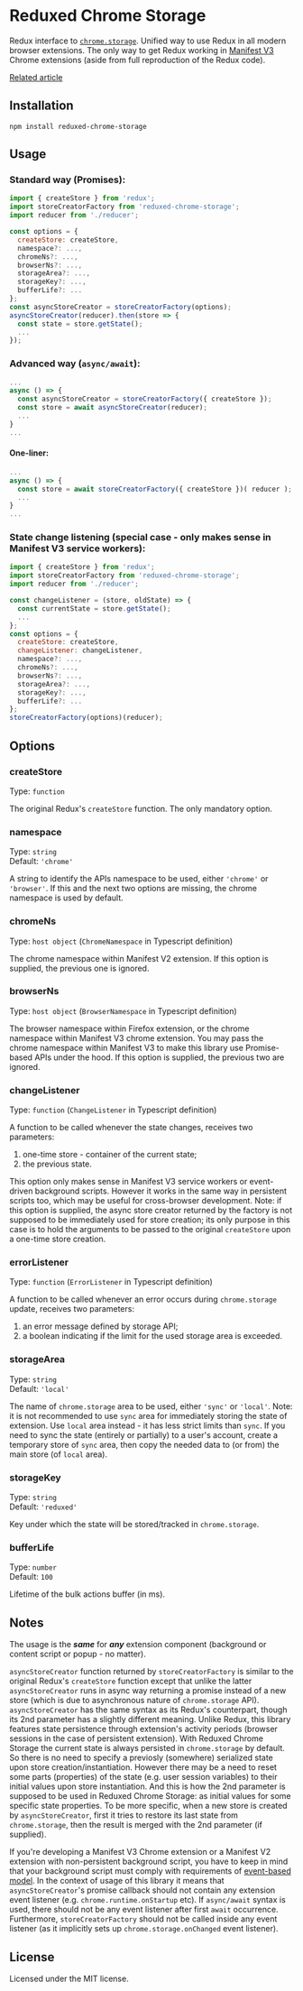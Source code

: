 # Reduxed Chrome Storage

Redux interface to [`chrome.storage`](https://developer.chrome.com/extensions/storage). Unified way to use Redux in all modern browser extensions. The only way to get Redux working in [Manifest V3](https://developer.chrome.com/docs/extensions/mv3/intro/) Chrome extensions (aside from full reproduction of the Redux code).

[Related article](https://levelup.gitconnected.com/using-redux-in-event-driven-chrome-extensions-problem-solution-30eed1207a42)


## Installation

```
npm install reduxed-chrome-storage
```

## Usage

### Standard way (Promises):

```js
import { createStore } from 'redux';
import storeCreatorFactory from 'reduxed-chrome-storage';
import reducer from './reducer';

const options = {
  createStore: createStore,
  namespace?: ...,
  chromeNs?: ...,
  browserNs?: ...,
  storageArea?: ...,
  storageKey?: ...,
  bufferLife?: ...
};
const asyncStoreCreator = storeCreatorFactory(options);
asyncStoreCreator(reducer).then(store => {
  const state = store.getState();
  ...
});
```

### Advanced way (`async/await`):

```js
...
async () => {
  const asyncStoreCreator = storeCreatorFactory({ createStore });
  const store = await asyncStoreCreator(reducer);
  ...
}
...
```

#### One-liner:

```js
...
async () => {
  const store = await storeCreatorFactory({ createStore })( reducer );
  ...
}
...
```

### State change listening (special case - only makes sense in Manifest V3 service workers):

```js
import { createStore } from 'redux';
import storeCreatorFactory from 'reduxed-chrome-storage';
import reducer from './reducer';

const changeListener = (store, oldState) => {
  const currentState = store.getState();
  ...
};
const options = {
  createStore: createStore,
  changeListener: changeListener,
  namespace?: ...,
  chromeNs?: ...,
  browserNs?: ...,
  storageArea?: ...,
  storageKey?: ...,
  bufferLife?: ...
};
storeCreatorFactory(options)(reducer);
```

## Options

### createStore
Type: `function`

The original Redux's `createStore` function. The only mandatory option.

### namespace
Type: `string`<br>
Default: `'chrome'`

A string to identify the APIs namespace to be used, either `'chrome'` or `'browser'`. If this and the next two options are missing, the chrome namespace is used by default.

### chromeNs
Type: `host object` (`ChromeNamespace` in Typescript definition)

The chrome namespace within Manifest V2 extension. If this option is supplied, the previous one is ignored.

### browserNs
Type: `host object` (`BrowserNamespace` in Typescript definition)

The browser namespace within Firefox extension, or the chrome namespace within Manifest V3 chrome extension. You may pass the chrome namespace within Manifest V3 to make this library use Promise-based APIs under the hood. If this option is supplied, the previous two are ignored.

### changeListener
Type: `function` (`ChangeListener` in Typescript definition)<br>

A function to be called whenever the state changes, receives two parameters:

1. one-time store - container of the current state;
2. the previous state.

This option only makes sense in Manifest V3 service workers or event-driven background scripts. However it works in the same way in persistent scripts too, which may be useful for cross-browser development. Note: if this option is supplied, the async store creator returned by the factory is not supposed to be immediately used for store creation; its only purpose in this case is to hold the arguments to be passed to the original `createStore` upon a one-time store creation.

### errorListener
Type: `function` (`ErrorListener` in Typescript definition)<br>

A function to be called whenever an error occurs during `chrome.storage` update, receives two parameters:

1. an error message defined by storage API;
2. a boolean indicating if the limit for the used storage area is exceeded.

### storageArea
Type: `string`<br>
Default: `'local'`

The name of `chrome.storage` area to be used, either `'sync'` or `'local'`. Note: it is not recommended to use `sync` area for immediately storing the state of extension. Use `local` area instead - it has less strict limits than `sync`. If you need to sync the state (entirely or partially) to a user's account, create a temporary store of `sync` area, then copy the needed data to (or from) the main store (of `local` area).

### storageKey
Type: `string`<br>
Default: `'reduxed'`

Key under which the state will be stored/tracked in `chrome.storage`.

### bufferLife
Type: `number`<br>
Default: `100`

Lifetime of the bulk actions buffer (in ms).


## Notes

The usage is the _**same**_ for _**any**_ extension component (background or content script or popup - no matter).

`asyncStoreCreator` function returned by `storeCreatorFactory` is similar to the original Redux's `createStore` function except that unlike the latter `asyncStoreCreator` runs in async way returning a promise instead of a new store (which is due to asynchronous nature of `chrome.storage` API). `asyncStoreCreator` has the same syntax as its Redux's counterpart, though its 2nd parameter has a slightly different meaning. Unlike Redux, this library features state persistence through extension's activity periods (browser sessions in the case of persistent extension). With Reduxed Chrome Storage the current state is always persisted in `chrome.storage` by default. So there is no need to specify a previosly (somewhere) serialized state upon store creation/instantiation. However there may be a need to reset some parts (properties) of the state (e.g. user session variables) to their initial values upon store instantiation. And this is how the 2nd parameter is supposed to be used in Reduxed Chrome Storage: as initial values for some specific state properties. To be more specific, when a new store is created by `asyncStoreCreator`, first it tries to restore its last state from `chrome.storage`, then the result is merged with the 2nd parameter (if supplied).

If you're developing a Manifest V3 Chrome extension or a Manifest V2 extension with non-persistent background script, you have to keep in mind that your background script must comply with requirements of [event-based model](https://developer.chrome.com/extensions/background_pages). In the context of usage of this library it means that `asyncStoreCreator`'s promise callback should not contain any extension event listener (e.g. `chrome.runtime.onStartup` etc). If `async/await` syntax is used, there should not be any event listener after first `await` occurrence. Furthermore, `storeCreatorFactory` should not be called inside any event listener (as it implicitly sets up `chrome.storage.onChanged` event listener).

## License

Licensed under the MIT license.
